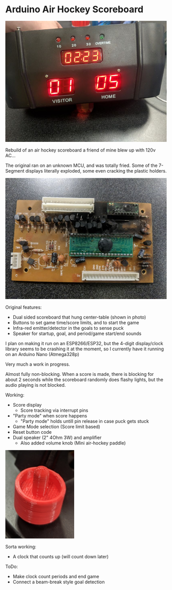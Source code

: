 # Arduino Air Hockey Scoreboard

![alt text](https://raw.githubusercontent.com/gcurtis79/scoreboard/master/images/scoreup.jpg "Air Hockey Scoreoard")

Rebuild of an air hockey scoreboard a friend of mine blew up with 120v AC...

The original ran on an unknown MCU, and was totally fried. Some of the 7-Segment displays literally exploded, some even cracking the plastic holders.

![alt text](https://raw.githubusercontent.com/gcurtis79/scoreboard/master/images/burnt.jpg "burnt board")

Original features:
* Dual sided scoreboard that hung center-table (shown in photo)
* Buttons to set game time/score limits, and to start the game
* Infra-red emitter/detector in the goals to sense puck
* Speaker for startup, goal, and period/game start/end sounds

I plan on making it run on an ESP8266/ESP32, but the 4-digit display/clock library seems to be crashing it at the moment, so I currently have it running on an Arduino Nano (Atmega328p)

Very much a work in progress.

Almost fully non-blocking. When a score is made, there is blocking for about 2 seconds while the scoreboard randomly does flashy lights, but the audio playing is not blocked.

Working:
* Score display
    * Score tracking via interrupt pins
* "Party mode" when score happens
    * "Party mode" holds untill pin release in case puck gets stuck
* Game Mode selection (Score limit based)
* Reset button code
* Dual speaker (2" 4Ohm 3W) and amplifier
    * Also added volume knob (Mini air-hockey paddle)

![alt text](https://raw.githubusercontent.com/gcurtis79/scoreboard/master/images/Paddle-Knob.jpg "Air Hockey Puck Knob")

Sorta working:
* A clock that counts up (will count down later)

ToDo:
* Make clock count periods and end game
* Connect a beam-break style goal detection
